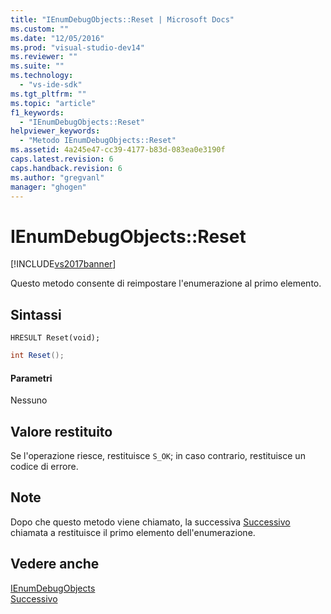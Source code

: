 ```yaml
---
title: "IEnumDebugObjects::Reset | Microsoft Docs"
ms.custom: ""
ms.date: "12/05/2016"
ms.prod: "visual-studio-dev14"
ms.reviewer: ""
ms.suite: ""
ms.technology: 
  - "vs-ide-sdk"
ms.tgt_pltfrm: ""
ms.topic: "article"
f1_keywords: 
  - "IEnumDebugObjects::Reset"
helpviewer_keywords: 
  - "Metodo IEnumDebugObjects::Reset"
ms.assetid: 4a245e47-cc39-4177-b83d-083ea0e3190f
caps.latest.revision: 6
caps.handback.revision: 6
ms.author: "gregvanl"
manager: "ghogen"
---
```

# IEnumDebugObjects::Reset
[!INCLUDE[vs2017banner](../../../code-quality/includes/vs2017banner.md)]

Questo metodo consente di reimpostare l'enumerazione al primo elemento.  
  
## Sintassi  
  
```cpp#  
HRESULT Reset(void);  
```  
  
```c#  
int Reset();  
```  
  
#### Parametri  
 Nessuno  
  
## Valore restituito  
 Se l'operazione riesce, restituisce `S_OK`; in caso contrario, restituisce un codice di errore.  
  
## Note  
 Dopo che questo metodo viene chiamato, la successiva [Successivo](../../../extensibility/debugger/reference/ienumdebugobjects-next.md) chiamata a restituisce il primo elemento dell'enumerazione.  
  
## Vedere anche  
 [IEnumDebugObjects](../../../extensibility/debugger/reference/ienumdebugobjects.md)   
 [Successivo](../../../extensibility/debugger/reference/ienumdebugobjects-next.md)